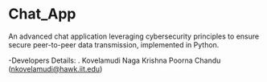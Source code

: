 # Chat_App
An advanced chat application leveraging cybersecurity principles to ensure secure peer-to-peer data transmission, implemented in Python.

-Developers Details:
    . Kovelamudi Naga Krishna Poorna Chandu (nkovelamudi@hawk.iit.edu)
